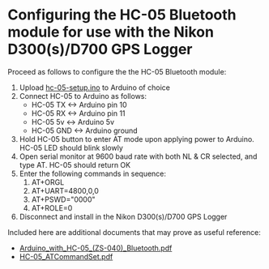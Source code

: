 # Configuring the HC-05 Bluetooth module for use with the Nikon D300(s)/D700 GPS Logger
Proceed as follows to configure the the HC-05 Bluetooth module:
1. Upload [hc-05-setup.ino](./hc-05-setup.ino) to Arduino of choice
2. Connect HC-05 to Arduino as follows:
	- HC-05 TX <-> Arduino pin 10
	- HC-05 RX <-> Arduino pin 11
	- HC-05 5v <-> Arduino 5v
	- HC-05 GND <-> Arduino ground
3. Hold HC-05 button to enter AT mode upon applying power to Arduino. HC-05 LED should blink slowly
4. Open serial monitor at 9600 baud rate with both NL & CR selected, and type AT. HC-05 should return OK
5. Enter the following commands in sequence:
	1. AT+ORGL
	2. AT+UART=4800,0,0
	3. AT+PSWD="0000"
	4. AT+ROLE=0
6. Disconnect and install in the Nikon D300(s)/D700 GPS Logger

Included here are additional documents that may prove as useful reference:
- [Arduino_with_HC-05_(ZS-040)_Bluetooth.pdf](./Arduino_with_HC-05_(ZS-040)_Bluetooth.pdf)
- [HC-05_ATCommandSet.pdf](./HC-05_ATCommandSet.pdf)
